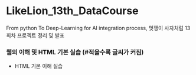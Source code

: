 # LikeLion_13th_DataCourse
From python To Deep-Learning for AI integration process, 멋쟁이 사자처럼 13회차 프로젝트 정리 및 발표

### 웹의 이해 및 HTML 기본 실습 (#적을수록 글씨가 커짐)
* HTML 기본 이해 실습
